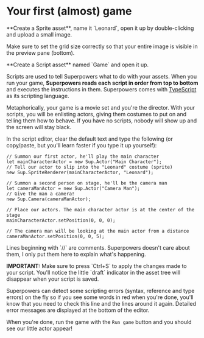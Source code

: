 # Your first (almost) game

<div class="action">
  <p>**Create a Sprite asset**, name it `Leonard`, open it up by double-clicking and upload a small image.  
</div>

Make sure to set the grid size correctly so that your entire image is visible in the preview pane (bottom).

<div class="action">
  <p>**Create a Script asset** named `Game` and open it up.
</div>

Scripts are used to tell Superpowers what to do with your assets.
When you run your game, **Superpowers reads each script in order from top to bottom**
and executes the instructions in them.
Superpowers comes with <a href="http://www.typescriptlang.org/" target="_blank">TypeScript</a> as its scripting language.

Metaphorically, your game is a movie set and you're the director. With your scripts, you will be enlisting actors, giving them costumes to put on and telling them how to behave. If you have no scripts, nobody will show up and the screen will stay black.

<div class="action">
  <p>In the script editor, clear the default text and type the following (or copy/paste, but you'll learn faster if you type it up yourself):
</div>

```
// Summon our first actor, he'll play the main character
let mainCharacterActor = new Sup.Actor("Main Character");
// Tell our actor to slip into the "Leonard" costume (sprite)
new Sup.SpriteRenderer(mainCharacterActor, "Leonard");

// Summon a second person on stage, he'll be the camera man
let cameraManActor = new Sup.Actor("Camera Man");
// Give the man a camera!
new Sup.Camera(cameraManActor);

// Place our actors. The main character actor is at the center of the stage
mainCharacterActor.setPosition(0, 0, 0);

// The camera man will be looking at the main actor from a distance
cameraManActor.setPosition(0, 0, 5);
```

<p>Lines beginning with `//` are comments. Superpowers doesn't care about them, I only put them here to explain what's happening.</p>

<div class="note">
  <p><b>IMPORTANT:</b> Make sure to press `Ctrl+S` to apply the changes made to your script. You'll notice the little `draft` indicator in the asset tree will disappear when your script is saved.</p>
</div>

Superpowers can detect some scripting errors (syntax, reference and type errors) on the fly so if you see some words in red when you're done, you'll know that you need to check this line and the lines around it again. Detailed error messages are displayed at the bottom of the editor.

When you're done, run the game with the `Run game` button and you should see our little actor appear!
